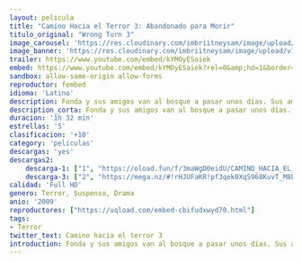 ```yaml
---
layout: pelicula
title: "Camino Hacia el Terror 3: Abandonado para Morir"
titulo_original: "Wrong Turn 3"
image_carousel: 'https://res.cloudinary.com/imbriitneysam/image/upload/v1545611495/camino3-poster-min.jpg'
image_banner: 'https://res.cloudinary.com/imbriitneysam/image/upload/v1545611419/camino3-banner-min_1.jpg'
trailer: https://www.youtube.com/embed/kYMOyESaiek
embed: https://www.youtube.com/embed/kYMOyESaiek?rel=0&amp;hd=1&border=0&wmode=opaque&enablejsapi=1&modestbranding=1&controls=1&showinfo=1
sandbox: allow-same-origin allow-forms
reproductor: fembed
idioma: 'Latino'
description: Fonda y sus amigos van al bosque a pasar unos días. Sus amigos son víctimas del mutante asesino, Tres Dedos, convirtiéndose en su alimento. Mientras tanto algunos prisioneros peligrosos están siendo transferidos por Nate Wilson, un guardián de la prisión, que va a retirarse para convertirse en abogado. Durante el transporte su camión es atacado por Tres Dedos. Por lo que los prisioneros se fugan. Mientras huyen por los bosques, los prisioneros encuentran por casualidad un camión abandonado lleno de bolsas del dinero.
description_corta: Fonda y sus amigos van al bosque a pasar unos días. Sus amigos son víctimas del mutante asesino, Tres Dedos, convirtiéndose en su alimento. Mientras tanto algunos prisioneros peligrosos están siendo transferidos por..
duracion: '1h 32 min'
estrellas: '5'
clasificacion: '+10'
category: 'peliculas'
descargas: 'yes'
descargas2:
    descarga-1: ["1", "https://oload.fun/f/3maWgD0eidU/CAMINO_HACIA_EL_TERROR_3.mp4", "https://www.google.com/s2/favicons?domain=openload.co","OpenLoad","https://res.cloudinary.com/imbriitneysam/image/upload/v1541473684/mexico.png", "Latino", "Full HD"]
    descarga-3: ["2", "https://mega.nz/#!rHJUFaKR!pf3qek0XqS968KuvT_M8EX8ND1D2-PtIX3tqDWYQEHk", "https://www.google.com/s2/favicons?domain=mega.nz","Mega","https://res.cloudinary.com/imbriitneysam/image/upload/v1541473684/mexico.png", "Latino", "Full HD"]
calidad: 'Full HD'
genero: Terror, Suspenso, Drama
anio: '2009'
reproductores: ["https://uqload.com/embed-cbifudxwyd70.html"]
tags:
- Terror
twitter_text: Camino hacia el terror 3
introduction: Fonda y sus amigos van al bosque a pasar unos días. Sus amigos son víctimas del mutante asesino, Tres Dedos, convirtiéndose en su alimento. Mientras tanto algunos prisioneros peligrosos están siendo transferidos por..
---
```



 







